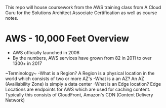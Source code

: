 This repo will house coursework from the AWS training class from A Cloud Guru for the Solutions Architect Associate Certification as well as course notes.

# AWS - 10,000 Feet Overview
* AWS officially launched in 2006
* By the numbers, AWS services have grown from 82 in 2011 to over 1300+ in 2017

~Terminology~
-What is a Region? A Region is a physical location in the world which consists of two or more AZ's
-What is a an AZ? An AZ (Availiability Zone) is simply a data center
-What is an Edge location? Edge Locations are endpoints for AWS which are used for caching content. Typically this consists of CloudFront, Amazon's CDN (Content Delivery Network)
